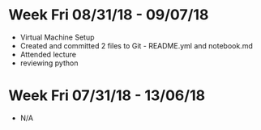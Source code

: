 # Week Fri 08/31/18 - 09/07/18
* Virtual Machine Setup
* Created and committed 2 files to Git - README.yml and notebook.md
* Attended lecture
* reviewing python

# Week Fri 07/31/18 - 13/06/18
* N/A
